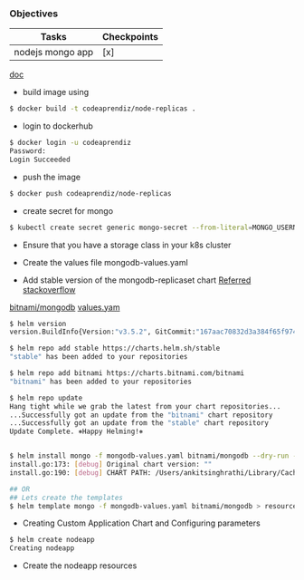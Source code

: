 ### Objectives

Tasks | Checkpoints | 
---    | --- | 
nodejs mongo app | [x]  |



[doc](https://www.digitalocean.com/community/tutorials/how-to-scale-a-node-js-application-with-mongodb-on-kubernetes-using-helm)




- build image using

```bash
$ docker build -t codeaprendiz/node-replicas .  
```

- login to dockerhub

```bash
$ docker login -u codeaprendiz                
Password: 
Login Succeeded
```

- push the image

```bash
$ docker push codeaprendiz/node-replicas  
```



- create secret for mongo

```bash
$ kubectl create secret generic mongo-secret --from-literal=MONGO_USERNAME=admin --from-literal=MONGO_PASSWORD=password --dry-run=client -o yaml > secret.yaml
```

- Ensure that you have a storage class in your k8s cluster

- Create the values file mongodb-values.yaml

- Add stable version of the mongodb-replicaset chart [Referred stackoverflow](https://stackoverflow.com/questions/57970255/helm-v3-cannot-find-the-official-repo)

[bitnami/mongodb](https://github.com/bitnami/charts/tree/master/bitnami/mongodb)
[values.yam](https://github.com/bitnami/charts/blob/master/bitnami/mongodb/values.yaml)
```bash
$ helm version                  
version.BuildInfo{Version:"v3.5.2", GitCommit:"167aac70832d3a384f65f9745335e9fb40169dc2", GitTreeState:"dirty", GoVersion:"go1.15.7"}

$ helm repo add stable https://charts.helm.sh/stable
"stable" has been added to your repositories

$ helm repo add bitnami https://charts.bitnami.com/bitnami
"bitnami" has been added to your repositories

$ helm repo update                                                                                   
Hang tight while we grab the latest from your chart repositories...
...Successfully got an update from the "bitnami" chart repository
...Successfully got an update from the "stable" chart repository
Update Complete. ⎈Happy Helming!⎈


$ helm install mongo -f mongodb-values.yaml bitnami/mongodb --dry-run --debug > helm-output.txt
install.go:173: [debug] Original chart version: ""
install.go:190: [debug] CHART PATH: /Users/ankitsinghrathi/Library/Caches/helm/repository/mongodb-10.7.1.tgz

## OR
## Lets create the templates
$ helm template mongo -f mongodb-values.yaml bitnami/mongodb > resources.yaml

```



- Creating Custom Application Chart and Configuring parameters

```bash
$ helm create nodeapp
Creating nodeapp
```


- Create the nodeapp resources

```bash

```